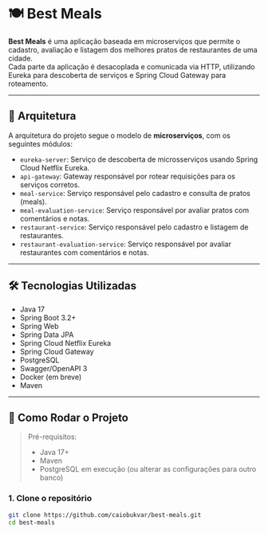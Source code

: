 # 🍽️ Best Meals

**Best Meals** é uma aplicação baseada em microserviços que permite o cadastro, avaliação e listagem dos melhores pratos de restaurantes de uma cidade.  
Cada parte da aplicação é desacoplada e comunicada via HTTP, utilizando Eureka para descoberta de serviços e Spring Cloud Gateway para roteamento.

---

## 🧱 Arquitetura

A arquitetura do projeto segue o modelo de **microserviços**, com os seguintes módulos:

- `eureka-server`: Serviço de descoberta de microsserviços usando Spring Cloud Netflix Eureka.
- `api-gateway`: Gateway responsável por rotear requisições para os serviços corretos.
- `meal-service`: Serviço responsável pelo cadastro e consulta de pratos (meals).
- `meal-evaluation-service`: Serviço responsável por avaliar pratos com comentários e notas.
- `restaurant-service`: Serviço responsável pelo cadastro e listagem de restaurantes.
- `restaurant-evaluation-service`: Serviço responsável por avaliar restaurantes com comentários e notas.

---

## 🛠️ Tecnologias Utilizadas

- Java 17
- Spring Boot 3.2+
- Spring Web
- Spring Data JPA
- Spring Cloud Netflix Eureka
- Spring Cloud Gateway
- PostgreSQL
- Swagger/OpenAPI 3
- Docker (em breve)
- Maven

---

## 🚀 Como Rodar o Projeto

> Pré-requisitos:
> - Java 17+
> - Maven
> - PostgreSQL em execução (ou alterar as configurações para outro banco)

### 1. Clone o repositório

```bash
git clone https://github.com/caiobukvar/best-meals.git
cd best-meals
